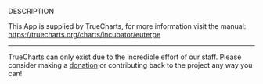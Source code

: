 DESCRIPTION


This App is supplied by TrueCharts, for more information visit the manual: https://truecharts.org/charts/incubator/euterpe

---

TrueCharts can only exist due to the incredible effort of our staff.
Please consider making a [donation](https://truecharts.org/docs/about/sponsor) or contributing back to the project any way you can!
